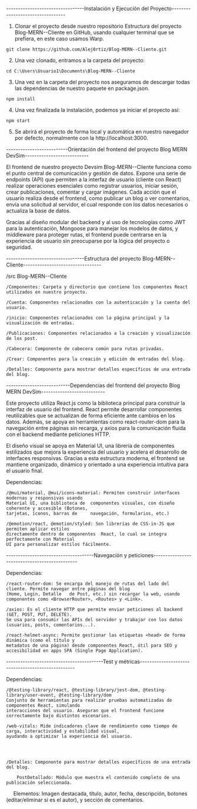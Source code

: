 ---------------------------------Instalación y Ejecución del Proyecto---------------------------------

1. Clonar el proyecto desde nuestro repositorio Estructura del proyecto Blog-MERN--Cliente en GitHub,
 usando cualquier terminal que se prefiera, en este caso usamos Warp.


~~~~~~~~~~~~~~~~~~~~~~~~~~~~~~~~~~~~~~~~~~~~~~~~~~~~~~~~~~~~~
git clone https://github.com/Alej0rtiz/Blog-MERN--Cliente.git
~~~~~~~~~~~~~~~~~~~~~~~~~~~~~~~~~~~~~~~~~~~~~~~~~~~~~~~~~~~~~

2. Una vez clonado, entramos a la carpeta del proyecto:

~~~~~~~~~~~~~~~~~~~~~~~~~~~~~~~~~~~~~~~~~~~~~~~~~
cd C:\Users\Usuario1\Documents\Blog-MERN--Cliente
~~~~~~~~~~~~~~~~~~~~~~~~~~~~~~~~~~~~~~~~~~~~~~~~~

3. Una vez en la carpeta del proyecto nos aseguramos de descargar todas las dependencias de nuestro
paquete en package.json.

~~~~~~~~~~~
npm install
~~~~~~~~~~~

4. Una vez finalizada la instalación, podemos ya iniciar el proyecto así:

~~~~~~~~~
npm start
~~~~~~~~~

5. Se abrirá el proyecto de forma local y automática en nuestro navegador por defecto, normalmente 
con la  http://localhost:3000.

--------------------------Orientación del frontend del proyecto Blog MERN DevSim---------------------------

El frontend de nuestro proyecto Devsim Blog-MERN--Cliente funciona como el punto central de comunicación
y gestión de datos. Expone una serie de endpoints (API) que permiten a la interfaz de usuario (cliente con React)
realizar operaciones esenciales como registrar usuarios, iniciar sesión, crear publicaciones, comentar y cargar imágenes.
Cada acción que el usuario realiza desde el frontend, como publicar un blog o ver comentarios, envía una solicitud
al servidor, el cual responde con los datos necesarios o actualiza la base de datos.

Gracias al diseño modular del backend y al uso de tecnologías como JWT para la autenticación, Mongoose para
manejar los modelos de datos, y middleware para proteger rutas, el frontend puede centrarse en la experiencia 
de usuario sin preocuparse por la lógica del proyecto o seguridad.


---------------------------------Estructura del proyecto Blog-MERN--Cliente---------------------------------

/src Blog-MERN--Cliente

	/Componentes: Carpeta y directorio que contiene los componentes React utilizados en nuestro proyecto.

	/Cuenta: Componentes relacionados con la autenticación y la cuenta del usuario.

	/inicio: Componentes relacionados con la página principal y la visualización de entradas.
	
	/Publicaciones: Componentes relacionados a la creación y visualización de los post.

	/Cabecera: Componente de cabecera común para rutas privadas.

	/Crear: Componentes para la creación y edición de entradas del blog.

	/Detalles: Componente para mostrar detalles específicos de una entrada del blog.

---------------------------Dependencias del frontend del proyecto Blog MERN DevSim---------------------------

Este proyecto utiliza React.js como la biblioteca principal para construir la interfaz de usuario del frontend.
React permite desarrollar componentes reutilizables que se actualizan de forma eficiente ante 
cambios en los datos. Además, se apoya en herramientas como react-router-dom para la navegación entre páginas
sin recarga, y axios para la comunicación fluida con el backend mediante peticiones HTTP.

El diseño visual se apoya en Material UI, una librería de componentes estilizados que mejora la 
experiencia del usuario y acelera el desarrollo de interfaces responsivas. Gracias a esta estructura moderna,
el frontend se mantiene organizado, dinámico y orientado a una experiencia intuitiva para el usuario final.

Dependencias:

	/@mui/material, @mui/icons-material: Permiten construir interfaces modernas y responsivas usando 
	Material UI, una biblioteca de 	componentes visuales, con diseño coherente y accesible (Botones, 
	tarjetas, íconos, barras de 	navegación, formularios, etc.)

	/@emotion/react, @emotion/styled: Son librerías de CSS-in-JS que permiten aplicar estilos 	
	directamente dentro de componentes 	React, lo cual se integra perfectamente con Material 
	UI para personalizar estilos fácilmente.

-------------------------------------Navegación y peticiones----------------------------------------------

Dependencias: 

	/react-router-dom: Se encarga del manejo de rutas del lado del cliente. Permite navegar entre páginas del blog 
	(Home, Login, Detalle 	de Post, etc.) sin recargar la web, usando componentes como <BrowserRouter>, <Routes> y <Link>.

	/axios: Es el cliente HTTP que permite enviar peticiones al backend (GET, POST, PUT, DELETE). 
	Se usa para consumir las APIs del servidor y trabajar con los datos (usuarios, posts, comentarios...).

	/react-helmet-async: Permite gestionar las etiquetas <head> de forma dinámica (como el título y 
	metadatos de una página) desde componentes React, útil para SEO y accesibilidad en apps SPA (Single Page Application).

-----------------------------------------Test y métricas--------------------------------------------------

Dependencias:
	
	/@testing-library/react, @testing-library/jest-dom, @testing-library/user-event, @testing-library/dom
	Conjunto de herramientas para realizar pruebas automatizadas de componentes React, simulando 
	interacciones del usuario. Aseguran que el frontend funcione correctamente bajo distintos escenarios.

	/web-vitals: Mide indicadores clave de rendimiento como tiempo de carga, interactividad y estabilidad visual, 
	ayudando a optimizar la experiencia del usuario.



	
	/Detalles: Componente para mostrar detalles específicos de una entrada del blog.
		
		PostDetallado: Módulo que muestra el contenido completo de una publicación seleccionada.
    			Elementos: Imagen destacada, título, autor, fecha, descripción, botones 
				   (editar/eliminar si es el autor), y sección de comentarios.
       
